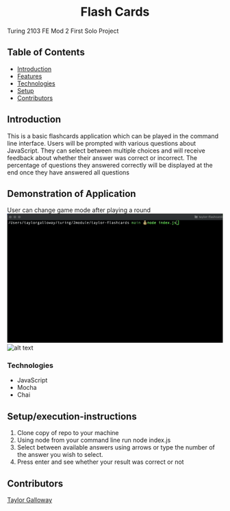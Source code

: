 <h1 align="center">Flash Cards</h1>

Turing 2103 FE Mod 2 First Solo Project
## Table of Contents
* [Introduction](#introduction)
* [Features](#Features)
* [Technologies](#Technologies)
* [Setup](#Setup/execution-Instructions)
* [Contributors](#Contributors)

## Introduction
This is a basic flashcards application which can be played in the command line interface. Users will be prompted with various questions about JavaScript. They can select between multiple choices and will receive feedback about whether their answer was correct or incorrect. The percentage of questions they answered correctly will be displayed at the end once they have answered all questions

## Demonstration of Application
User can change game mode after playing a round
![alt text](./gifs/game-demonstration.gif)
![alt text](./gifs/timer-percentage.gif)

### Technologies
- JavaScript
- Mocha
- Chai

## Setup/execution-instructions
1) Clone copy of repo to your machine
2) Using node from your command line run node index.js
3) Select between available answers using arrows or type the number of the answer you wish to select.
4) Press enter and see whether your result was correct or not

## Contributors
[Taylor Galloway](https://github.com/tylrs)
